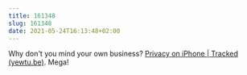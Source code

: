 ```yaml
---
title: 161348
slug: 161348
date: 2021-05-24T16:13:48+02:00
---
```


Why don't you mind your own business? [Privacy on iPhone | Tracked (yewtu.be)](https://yewtu.be/watch?v=8w4qPUSG17Y). Mega!
